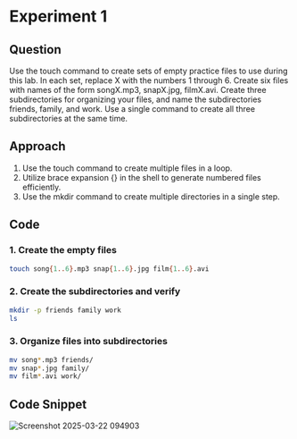 # Experiment 1

## Question
Use the touch command to create sets of empty practice files to use during this lab. In each set, replace X with the numbers 1 through 6. Create six files with names of the form songX.mp3, snapX.jpg, filmX.avi. Create three subdirectories for organizing your files, and name the subdirectories friends, family, and work. Use a single command to create all three subdirectories at the same time.

## Approach
1. Use the touch command to create multiple files in a loop.
2. Utilize brace expansion {} in the shell to generate numbered files efficiently.
3. Use the mkdir command to create multiple directories in a single step.

## Code

### 1. Create the empty files
```bash
touch song{1..6}.mp3 snap{1..6}.jpg film{1..6}.avi
```

### 2. Create the subdirectories and verify
```bash
mkdir -p friends family work
ls
```

### 3. Organize files into subdirectories
```bash
mv song*.mp3 friends/
mv snap*.jpg family/
mv film*.avi work/
```

## Code Snippet

![Screenshot 2025-03-22 094903](https://github.com/user-attachments/assets/d2b6425d-e26f-4e38-b96e-bfa274446693)
